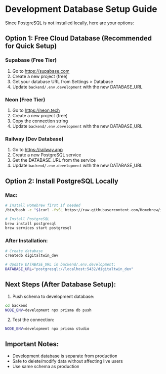 # Development Database Setup Guide

Since PostgreSQL is not installed locally, here are your options:

## Option 1: Free Cloud Database (Recommended for Quick Setup)

### Supabase (Free Tier)
1. Go to https://supabase.com
2. Create a new project (free)
3. Get your database URL from Settings > Database
4. Update `backend/.env.development` with the new DATABASE_URL

### Neon (Free Tier)
1. Go to https://neon.tech
2. Create a new project (free)
3. Copy the connection string
4. Update `backend/.env.development` with the new DATABASE_URL

### Railway (Dev Database)
1. Go to https://railway.app
2. Create a new PostgreSQL service
3. Get the DATABASE_URL from the service
4. Update `backend/.env.development` with the new DATABASE_URL

## Option 2: Install PostgreSQL Locally

### Mac:
```bash
# Install Homebrew first if needed
/bin/bash -c "$(curl -fsSL https://raw.githubusercontent.com/Homebrew/install/HEAD/install.sh)"

# Install PostgreSQL
brew install postgresql
brew services start postgresql
```

### After Installation:
```bash
# Create database
createdb digitaltwin_dev

# Update DATABASE_URL in backend/.env.development:
DATABASE_URL="postgresql://localhost:5432/digitaltwin_dev"
```

## Next Steps (After Database Setup):

1. Push schema to development database:
```bash
cd backend
NODE_ENV=development npx prisma db push
```

2. Test the connection:
```bash
NODE_ENV=development npx prisma studio
```

## Important Notes:
- Development database is separate from production
- Safe to delete/modify data without affecting live users
- Use same schema as production